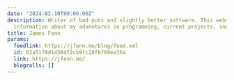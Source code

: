 ```yaml
---
date: "2024-02-10T00:00:00Z"
description: Writer of bad puns and slightly better software. This website contains
  information about my adventures in programming, current projects, and me.
title: James Fenn
params:
  feedlink: https://jfenn.me/blog/feed.xml
  id: 62a51f8d14584f2cb9fc28fbf89ea36a
  link: https://jfenn.me/
  blogrolls: []
---
```

